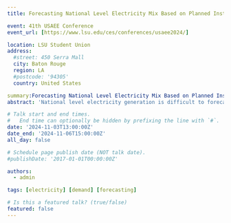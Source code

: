 ```yaml
---
title: Forecasting National Level Electricity Mix Based on Planned Installed Capacity: A Machine Learning and Multinomial Logit Modeling Approach

event: 41th USAEE Conference
event_url: [https://www.lsu.edu/ces/conferences/usaee2024/]

location: LSU Student Union
address:
  #street: 450 Serra Mall
  city: Baton Rouge
  region: LA
  #postcode: '94305'
  country: United States

summary:Forecasting National Level Electricity Mix Based on Planned Installed Capacity: A Machine Learning and Multinomial Logit Modeling Approach
abstract: 'National level electricity generation is difficult to forecast due to multiple factors, such as the complexity of energy system, changes of policy, economic factors, technology advances, and intermittency of renewable energy sources. In recent years, the energy sector has witnessed a significant shift towards renewable energy sources, prompting the need for accurate forecasting of power mix compositions at the national level. Clustering similar power mix profiles among countries is difficult using econometric tools which rely on assumptions about the structure of the data. Traditional clustering is based on income and major power generation technologies, and the results show little correlation between price and demand for about half of the countries.  Our previous work, which focused on econometric modeling only, indicates that over 50% of the countries did not perform well in forecasting. However, we will show that machine learning methods can be used to tease out the similarity of countries without strict assumptions. This study proposes a novel approach that leverages machine learning techniques for clustering countries based on their energy profiles and policy factors and then utilizes Multinomial Logit (MNL) models for power mix forecasting. '

# Talk start and end times.
#   End time can optionally be hidden by prefixing the line with `#`.
date: '2024-11-03T13:00:00Z'
date_end: '2024-11-06T15:00:00Z'
all_day: false

# Schedule page publish date (NOT talk date).
#publishDate: '2017-01-01T00:00:00Z'

authors:
  - admin

tags: [electricity] [demand] [forecasting]

# Is this a featured talk? (true/false)
featured: false
---
```




